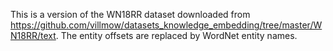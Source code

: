 This is a version of the WN18RR dataset downloaded from https://github.com/villmow/datasets_knowledge_embedding/tree/master/WN18RR/text.
The entity offsets are replaced by WordNet entity names.
